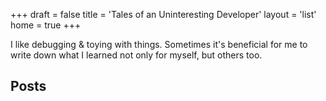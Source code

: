 +++
draft = false
title = 'Tales of an Uninteresting Developer'
layout = 'list'
home = true
+++

I like debugging & toying with things. Sometimes it's beneficial for me
to write down what I learned not only for myself, but others too.

## Posts
